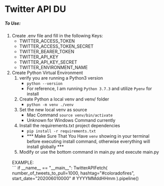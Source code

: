 # Twitter API DU
##### To Use:
1. Create .env file and fill in the following Keys:
    - TWITTER_ACCESS_TOKEN
    - TWITTER_ACCESS_TOKEN_SECRET
    - TWITTER_BEARER_TOKEN
    - TWITTER_API_KEY
    - TWITTER_API_KEY_SECRET 
    - TWITTER_ENVIRONMENT_NAME
2. Create Python Virtual Environment
   1. verify you are running a Python3 version
      - `python --version`
      - For reference, I am running `Python 3.7.3` and utilize `Pyenv` for install
   2. Create Python a local venv and venv/ folder
      - `python -m venv ./venv`
   3. Set the new local venv as source
      - Mac Command `source venv/bin/activate`
      - Unknown for Windows Command currently
   4. Install the requirements.txt project dependencies
      - `pip install -r requirements.txt`
      - *** Make Sure That You Have `venv` showing in your terminal before executing install command, otherwise everything will install globally ***
   5. Modify or use the bottom command in main.py and execute main.py
    <br/>
      EXAMPLE:
      <br/>
      ```
      if __name__ == "__main__":
            TwitterAPIFetch(
                number_of_tweets_to_pull=1000,
                hashtag="#coloradofires",
                start_date="202006010000"  # YYYYMMddHHmm
            ).pipeline()
    